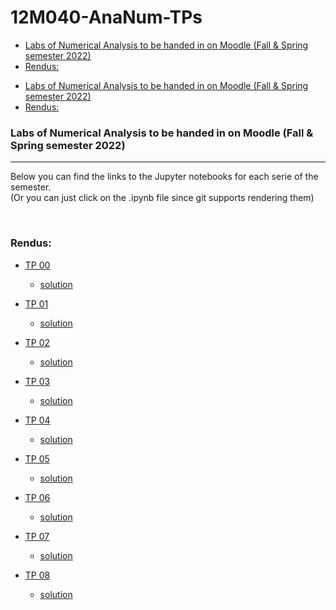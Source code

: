 # 12M040-AnaNum-TPs
<!-- vim-markdown-toc Marked -->

* [Labs of Numerical Analysis to be handed in on Moodle (Fall & Spring semester 2022)](#labs-of-numerical-analysis-to-be-handed-in-on-moodle-(fall-&-spring-semester-2022))
* [Rendus:](#rendus:)

<!-- vim-markdown-toc -->


<!-- vim-markdown-toc GFM -->

* [Labs of Numerical Analysis to be handed in on Moodle (Fall & Spring semester 2022)](#labs-of-numerical-analysis-to-be-handed-in-on-moodle-fall--spring-semester-2022)
* [Rendus:](#rendus)

<!-- vim-markdown-toc -->
### Labs of Numerical Analysis to be handed in on Moodle (Fall & Spring semester 2022)


---


Below you can find the links to the Jupyter notebooks for each serie of the semester.  
(Or you can just click on the .ipynb file since git supports rendering them)


<br/>


### Rendus:

- [TP 00](https://nbviewer.org/github/David-Kyrat/12M040-AnaNum-TPs/blob/master/TP00.ipynb)
  - [solution](https://nbviewer.org/github/David-Kyrat/12M040-AnaNum-TPs/blob/master/solutions/tp0_solutions.ipynb)


- [TP 01](https://nbviewer.org/github/David-Kyrat/12M040-AnaNum-TPs/blob/master/TP01.ipynb)
  - [solution](https://nbviewer.org/github/David-Kyrat/12M040-AnaNum-TPs/blob/master/solutions/tp1_solutions.ipynb)


- [TP 02](https://nbviewer.org/github/David-Kyrat/12M040-AnaNum-TPs/blob/master/TP02.ipynb)
  - [solution](https://nbviewer.org/github/David-Kyrat/12M040-AnaNum-TPs/blob/master/solutions/tp2_solutions.ipynb)


- [TP 03](https://nbviewer.org/github/David-Kyrat/12M040-AnaNum-TPs/blob/master/TP03.ipynb)
  - [solution](https://nbviewer.org/github/David-Kyrat/12M040-AnaNum-TPs/blob/master/solutions/tp3_solutions.ipynb)


- [TP 04](https://nbviewer.org/github/David-Kyrat/12M040-AnaNum-TPs/blob/master/TP04.ipynb)
  - [solution](https://nbviewer.org/github/David-Kyrat/12M040-AnaNum-TPs/blob/master/solutions/tp4_solutions.ipynb)


- [TP 05](https://nbviewer.org/github/David-Kyrat/12M040-AnaNum-TPs/blob/master/TP05.ipynb)
  - [solution](https://nbviewer.org/github/David-Kyrat/12M040-AnaNum-TPs/blob/master/solutions/tp5_solutions.ipynb)


- [TP 06](https://nbviewer.org/github/David-Kyrat/12M040-AnaNum-TPs/blob/master/TP06.ipynb)
  - [solution](https://nbviewer.org/github/David-Kyrat/12M040-AnaNum-TPs/blob/master/solutions/tp6_solutions.ipynb)


- [TP 07](https://nbviewer.org/github/David-Kyrat/12M040-AnaNum-TPs/blob/master/TP07.ipynb)
  - [solution](https://nbviewer.org/github/David-Kyrat/12M040-AnaNum-TPs/blob/master/solutions/tp7_solutions.ipynb)


- [TP 08](https://nbviewer.org/github/David-Kyrat/12M040-AnaNum-TPs/blob/master/TP08.ipynb)
  - [solution](https://nbviewer.org/github/David-Kyrat/12M040-AnaNum-TPs/blob/master/solutions/tp8_solutions.ipynb)

